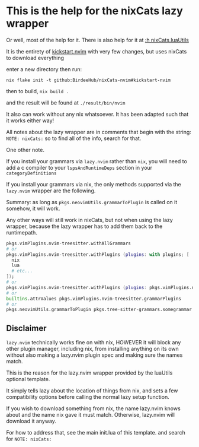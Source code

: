 # This is the help for the nixCats lazy wrapper

Or well, most of the help for it. There is also help for it at [:h nixCats.luaUtils](https://nixcats.org/nixCats_luaUtils.html)

It is the entirety of
[kickstart.nvim](https://github.com/nvim-lua/kickstart.nvim) with very few
changes, but uses nixCats to download everything

enter a new directory then run:

`nix flake init -t github:BirdeeHub/nixCats-nvim#kickstart-nvim`

then to build, `nix build .`

and the result will be found at `./result/bin/nvim`

It also can work without any nix whatsoever.
It has been adapted such that it works either way!

All notes about the lazy wrapper are in comments that begin with the string:
`NOTE: nixCats:` so to find all of the info, search for that.

One other note.

If you install your grammars via `lazy.nvim` rather than `nix`, you will need
to add a c compiler to your `lspsAndRuntimeDeps` section in your
`categoryDefinitions`

If you install your grammars via nix, the only methods supported via the
`lazy.nvim` wrapper are the following.

Summary: as long as `pkgs.neovimUtils.grammarToPlugin` is called on it somehow,
it will work.

Any other ways will still work in nixCats, but not when using the lazy wrapper,
because the lazy wrapper has to add them back to the runtimepath.

```nix
pkgs.vimPlugins.nvim-treesitter.withAllGrammars
# or
pkgs.vimPlugins.nvim-treesitter.withPlugins (plugins: with plugins; [
  nix
  lua
  # etc...
]);
# or
pkgs.vimPlugins.nvim-treesitter.withPlugins (plugins: pkgs.vimPlugins.nvim-treesitter.allGrammars)
# or
builtins.attrValues pkgs.vimPlugins.nvim-treesitter.grammarPlugins
# or
pkgs.neovimUtils.grammarToPlugin pkgs.tree-sitter-grammars.somegrammar
```

## Disclaimer

`lazy.nvim` technically works fine on with nix, HOWEVER it will block any other
plugin manager, including nix, from installing anything on its own without also
making a lazy.nvim plugin spec and making sure the names match.

This is the reason for the lazy.nvim wrapper provided by the luaUtils optional template.

It simply tells lazy about the location of things from nix, and sets a few
compatibility options before calling the normal lazy setup function.

If you wish to download something from nix, the name lazy.nvim knows about and
the name nix gave it must match. Otherwise, lazy.nvim will download it anyway.

For how to address that, see the main init.lua of this template. and search for
`NOTE: nixCats:`
